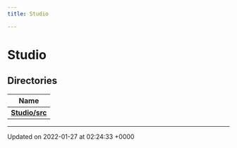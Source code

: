 ```yaml
---
title: Studio

---
```


# Studio



## Directories

| Name           |
| -------------- |
| **[Studio/src](../Files/dir_15d8e205eb0e69868bf0703ef3760a37.md#dir-studio/src)**  |






-------------------------------

Updated on 2022-01-27 at 02:24:33 +0000
